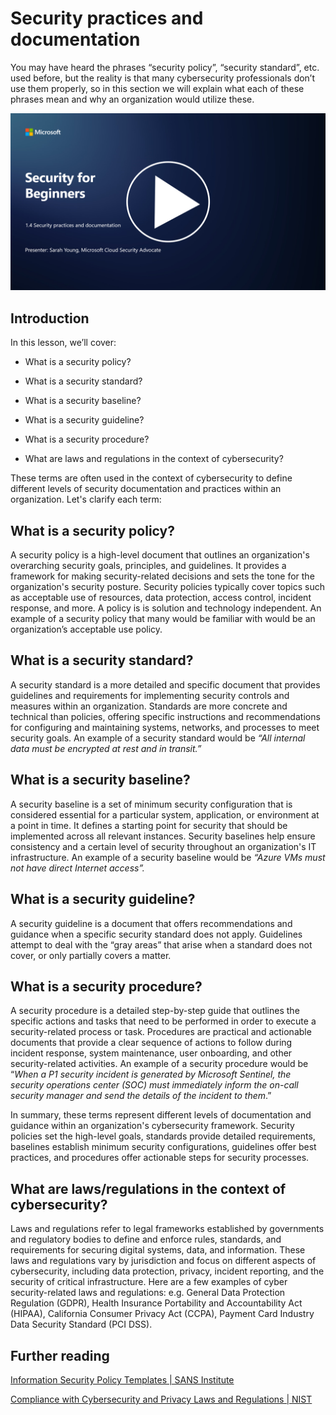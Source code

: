 # Security practices and documentation 

You may have heard the phrases “security policy”, “security standard”, etc. used before, but the reality is that many cybersecurity professionals don’t use them properly, so in this section we will explain what each of these phrases mean and why an organization would utilize these.

[![Watch the video](../images/1-4_placeholder.png)](https://learn-video.azurefd.net/vod/player?id=fb8667f3-a627-495a-9fa1-6a7aa9dcf07e)

## Introduction

In this lesson, we’ll cover:

 - What is a security policy?
   
 - What is a security standard?

   

 - What is a security baseline?

   

 - What is a security guideline?
 - What is a security procedure?

   

 - What are laws and regulations in the context of cybersecurity?

These terms are often used in the context of cybersecurity to define different levels of security documentation and practices within an organization. Let's clarify each term:

## What is a security policy?

A security policy is a high-level document that outlines an organization's overarching security goals, principles, and guidelines. It provides a framework for making security-related decisions and sets the tone for the organization's security posture. Security policies typically cover topics such as acceptable use of resources, data protection, access control, incident response, and more. A policy is is solution and technology independent. An example of a security policy that many would be familiar with would be an organization’s acceptable use policy.

## What is a security standard?

A security standard is a more detailed and specific document that provides guidelines and requirements for implementing security controls and measures within an organization. Standards are more concrete and technical than policies, offering specific instructions and recommendations for configuring and maintaining systems, networks, and processes to meet security goals. An example of a security standard would be _“All internal data must be encrypted at rest and in transit.”_

## What is a security baseline?

A security baseline is a set of minimum security configuration that is considered essential for a particular system, application, or environment at a point in time. It defines a starting point for security that should be implemented across all relevant instances. Security baselines help ensure consistency and a certain level of security throughout an organization's IT infrastructure. An example of a security baseline would be _“Azure VMs must not have direct Internet access”._

## What is a security guideline?

A security guideline is a document that offers recommendations and guidance when a specific security standard does not apply. Guidelines attempt to deal with the “gray areas” that arise when a standard does not cover, or only partially covers a matter.

## What is a security procedure?

A security procedure is a detailed step-by-step guide that outlines the specific actions and tasks that need to be performed in order to execute a security-related process or task. Procedures are practical and actionable documents that provide a clear sequence of actions to follow during incident response, system maintenance, user onboarding, and other security-related activities. An example of a security procedure would be “_When a P1 security incident is generated by Microsoft Sentinel, the security operations center (SOC) must immediately inform the on-call security manager and send the details of the incident to them_.”

In summary, these terms represent different levels of documentation and guidance within an organization's cybersecurity framework. Security policies set the high-level goals, standards provide detailed requirements, baselines establish minimum security configurations, guidelines offer best practices, and procedures offer actionable steps for security processes.

## What are laws/regulations in the context of cybersecurity?

Laws and regulations refer to legal frameworks established by governments and regulatory bodies to define and enforce rules, standards, and requirements for securing digital systems, data, and information. These laws and regulations vary by jurisdiction and focus on different aspects of cybersecurity, including data protection, privacy, incident reporting, and the security of critical infrastructure. Here are a few examples of cyber security-related laws and regulations: e.g. General Data Protection Regulation (GDPR), Health Insurance Portability and Accountability Act (HIPAA), California Consumer Privacy Act (CCPA), Payment Card Industry Data Security Standard (PCI DSS).

## Further reading

[Information Security Policy Templates | SANS Institute](https://www.sans.org/information-security-policy/)

[Compliance with Cybersecurity and Privacy Laws and Regulations | NIST](https://www.nist.gov/mep/cybersecurity-resources-manufacturers/compliance-cybersecurity-and-privacy-laws-and-regulations)

